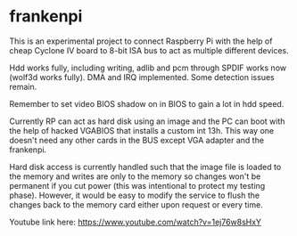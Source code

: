 # frankenpi

This is an experimental project to connect Raspberry Pi with the help of cheap Cyclone IV board to 8-bit ISA bus to act as multiple different devices.

Hdd works fully, including writing, adlib and pcm through SPDIF works now (wolf3d works fully). DMA and IRQ implemented. Some detection issues remain.

Remember to set video BIOS shadow on in BIOS to gain a lot in hdd speed.

Currently RP can act as hard disk using an image and the PC can boot with the help of hacked VGABIOS that installs a custom int 13h. This way one doesn't need any other cards in the BUS except VGA adapter and the frankenpi.

Hard disk access is currently handled such that the image file is loaded to the memory and writes are only to the memory so changes won't be permanent if you cut power (this was intentional to protect my testing phase). However, it would be easy to modify the service to flush the changes back to the memory card either upon request or every time.

Youtube link here: https://www.youtube.com/watch?v=1ej76w8sHxY

